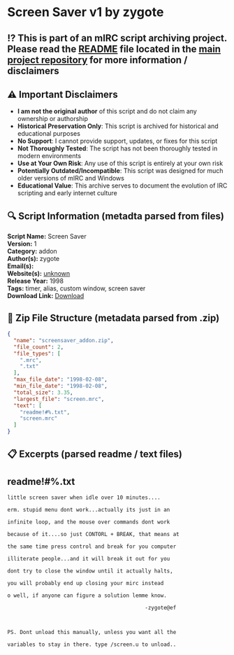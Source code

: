 # Screen Saver v1 by zygote

## ⁉️ This is part of an mIRC script archiving project. Please read the [README](https://github.com/sorzkode/mirc_scripts_archive/blob/main/README.md) file located in the [main project repository](https://github.com/sorzkode/mirc_scripts_archive) for more information / disclaimers  

## ⚠️ Important Disclaimers

- **I am not the original author** of this script and do not claim any ownership or authorship
- **Historical Preservation Only**: This script is archived for historical and educational purposes
- **No Support**: I cannot provide support, updates, or fixes for this script
- **Not Thoroughly Tested**: The script has not been thoroughly tested in modern environments
- **Use at Your Own Risk**: Any use of this script is entirely at your own risk
- **Potentially Outdated/Incompatible**: This script was designed for much older versions of mIRC and Windows
- **Educational Value**: This archive serves to document the evolution of IRC scripting and early internet culture

## 🔍 Script Information (metadta parsed from files)

**Script Name:** Screen Saver  
**Version:** 1  
**Category:** addon  
**Author(s):** zygote  
**Email(s):** <unknown>  
**Website(s):** [unknown](unknown)  
**Release Year:** 1998  
**Tags:** timer, alias, custom window, screen saver  
**Download Link:** [Download](https://github.com/sorzkode/mirc_scripts_archive/raw/main/hawkee.com/screensaver_addon/screensaver_addon.zip)  

## 📂 Zip File Structure (metadata parsed from .zip)

```json
{
  "name": "screensaver_addon.zip",
  "file_count": 2,
  "file_types": [
    ".mrc",
    ".txt"
  ],
  "max_file_date": "1998-02-08",
  "min_file_date": "1998-02-08",
  "total_size": 3.35,
  "largest_file": "screen.mrc",
  "text": [
    "readme!#%.txt",
    "screen.mrc"
  ]
}
```

## 📋 Excerpts (parsed readme / text files)

## readme!#%.txt

```text
little screen saver when idle over 10 minutes....
erm. stupid menu dont work...actually its just in an
infinite loop, and the mouse over commands dont work
because of it....so just CONTORL + BREAK, that means at
the same time press control and break for you computer
illiterate people...and it will break it out for you
dont try to close the window until it actually halts, 
you will probably end up closing your mirc instead
o well, if anyone can figure a solution lemme know.
                                            -zygote@ef

PS. Dont unload this manually, unless you want all the
variables to stay in there. type /screen.u to unload..
```
